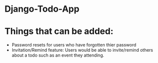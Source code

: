 # Django-Todo-App

# Things that can be added:
- Password resets for users who have forgotten thier password
- Invitation/Remind feature: Users would be able to invite/remind others about a todo such as an event they attending.
